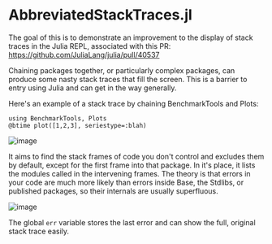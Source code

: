 # AbbreviatedStackTraces.jl

The goal of this is to demonstrate an improvement to the display of stack traces in the Julia REPL, associated with this PR: https://github.com/JuliaLang/julia/pull/40537

Chaining packages together, or particularly complex packages, can produce some nasty stack traces that fill the screen. This is a barrier to entry using Julia and can get in the way generally.

Here's an example of a stack trace by chaining BenchmarkTools and Plots:

```
using BenchmarkTools, Plots
@btime plot([1,2,3], seriestype=:blah)
```
![image](https://user-images.githubusercontent.com/1438610/115907559-0c36b300-a437-11eb-87c3-ba314ab6db72.png)

It aims to find the stack frames of code you don't control and excludes them by default, except for the first frame into that package. In it's place, it lists the modules called in the intervening frames. The theory is that errors in your code are much more likely than errors inside Base, the Stdlibs, or published packages, so their internals are usually superfluous.

![image](https://user-images.githubusercontent.com/1438610/116154841-372f3a00-a6b7-11eb-86d5-31980ea04ffe.png)

The global `err` variable stores the last error and can show the full, original stack trace easily.
